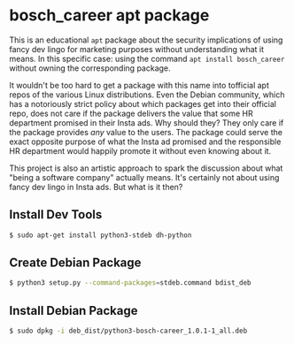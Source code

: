 # bosch_career apt package

This is an educational `apt` package about the security implications of using fancy dev lingo for marketing purposes without understanding what it means. In this specific case: using the command `apt install bosch_career` without owning the corresponding package.

It wouldn't be too hard to get a package with this name into tofficial apt repos of the various Linux distributions. Even the Debian community, which has a notoriously strict policy about which packages get into their official repo, does not care if the package delivers the value that some HR department promised in their Insta ads. Why should they? They only care if the package provides _any_ value to the users. The package could serve the exact opposite purpose of what the Insta ad promised and the responsible HR department would happily promote it without even knowing about it.

This project is also an artistic approach to spark the discussion about what "being a software company" actually means. It's certainly not about using fancy dev lingo in Insta ads. But what is it then?

## Install Dev Tools

```sh
$ sudo apt-get install python3-stdeb dh-python
```

## Create Debian Package

```sh
$ python3 setup.py --command-packages=stdeb.command bdist_deb
```

## Install Debian Package

```sh
$ sudo dpkg -i deb_dist/python3-bosch-career_1.0.1-1_all.deb
```
